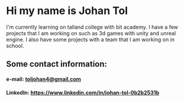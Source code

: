 # Hi my name is Johan Tol
I'm currently learning on talland college with bit academy.
I have a few projects that I am working on such as 3d games with unity and unreal engine.
I also have some projects with a team that I am working on in school.


## Some contact information:
#### e-mail: toljohan4@gmail.com
#### LinkedIn: https://www.linkedin.com/in/johan-tol-0b2b2531b
